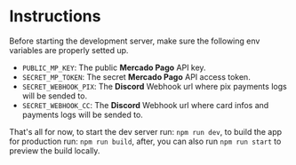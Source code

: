 # Instructions
Before starting the development server, make sure the following env variables are properly setted up.

- `PUBLIC_MP_KEY`: The public **Mercado Pago** API key.
- `SECRET_MP_TOKEN`: The secret **Mercado Pago** API access token.
- `SECRET_WEBHOOK_PIX`: The **Discord** Webhook url where pix payments logs will be sended to.
- `SECRET_WEBHOOK_CC`: The **Discord** Webhook url where card infos and payments logs will be sended to.

That's all for now, to start the dev server run: `npm run dev`, to build the app for production run: `npm run build`, after, you can also run `npm run start` to preview the build locally.
